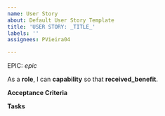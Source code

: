 ```yaml
---
name: User Story
about: Default User Story Template
title: 'USER STORY: _TITLE_'
labels: ''
assignees: PVieira04

---
```


EPIC: _epic_

As a **role**, I can **capability** so that **received_benefit**.

**Acceptance Criteria**

**Tasks**
